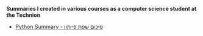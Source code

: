 **Summaries I created in various courses as a computer science student at the Technion**
 - [Python Summary - סיכום שפת פייתון](https://github.com/AvihayDa/mySummaries/blob/main/_pdf/%D7%A1%D7%99%D7%9B%D7%95%D7%9D%20%D7%A4%D7%99%D7%99%D7%AA%D7%95%D7%9F%20-%20Python%20Summary.pdf)
